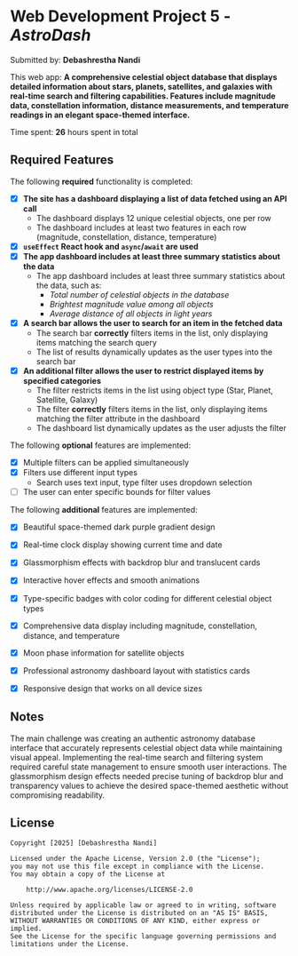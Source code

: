 
# Web Development Project 5 - *AstroDash*

Submitted by: **Debashrestha Nandi**

This web app: **A comprehensive celestial object database that displays detailed information about stars, planets, satellites, and galaxies with real-time search and filtering capabilities. Features include magnitude data, constellation information, distance measurements, and temperature readings in an elegant space-themed interface.**

Time spent: **26** hours spent in total

## Required Features

The following **required** functionality is completed:

- [x] **The site has a dashboard displaying a list of data fetched using an API call**
  - The dashboard displays 12 unique celestial objects, one per row
  - The dashboard includes at least two features in each row (magnitude, constellation, distance, temperature)
- [x] **`useEffect` React hook and `async`/`await` are used**
- [x] **The app dashboard includes at least three summary statistics about the data** 
  - The app dashboard includes at least three summary statistics about the data, such as:
    - *Total number of celestial objects in the database*
    - *Brightest magnitude value among all objects*
    - *Average distance of all objects in light years*
- [x] **A search bar allows the user to search for an item in the fetched data**
  - The search bar **correctly** filters items in the list, only displaying items matching the search query
  - The list of results dynamically updates as the user types into the search bar
- [x] **An additional filter allows the user to restrict displayed items by specified categories**
  - The filter restricts items in the list using object type (Star, Planet, Satellite, Galaxy) 
  - The filter **correctly** filters items in the list, only displaying items matching the filter attribute in the dashboard
  - The dashboard list dynamically updates as the user adjusts the filter

The following **optional** features are implemented:

- [x] Multiple filters can be applied simultaneously
- [x] Filters use different input types
  - Search uses text input, type filter uses dropdown selection
- [ ] The user can enter specific bounds for filter values

The following **additional** features are implemented:

* [x] Beautiful space-themed dark purple gradient design
* [x] Real-time clock display showing current time and date
* [x] Glassmorphism effects with backdrop blur and translucent cards
* [x] Interactive hover effects and smooth animations
* [x] Type-specific badges with color coding for different celestial object types
* [x] Comprehensive data display including magnitude, constellation, distance, and temperature
* [x] Moon phase information for satellite objects
* [x] Professional astronomy dashboard layout with statistics cards
* [x] Responsive design that works on all device sizes




## Notes

The main challenge was creating an authentic astronomy database interface that accurately represents celestial object data while maintaining visual appeal. Implementing the real-time search and filtering system required careful state management to ensure smooth user interactions. The glassmorphism design effects needed precise tuning of backdrop blur and transparency values to achieve the desired space-themed aesthetic without compromising readability.

## License

    Copyright [2025] [Debashrestha Nandi]

    Licensed under the Apache License, Version 2.0 (the "License");
    you may not use this file except in compliance with the License.
    You may obtain a copy of the License at

        http://www.apache.org/licenses/LICENSE-2.0

    Unless required by applicable law or agreed to in writing, software
    distributed under the License is distributed on an "AS IS" BASIS,
    WITHOUT WARRANTIES OR CONDITIONS OF ANY KIND, either express or implied.
    See the License for the specific language governing permissions and
    limitations under the License.
